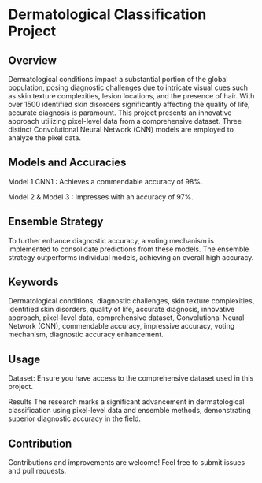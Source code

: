 # Dermatological Classification Project
## Overview
Dermatological conditions impact a substantial portion of the global population, posing diagnostic challenges due to intricate visual cues such as skin texture complexities, lesion locations, and the presence of hair. With over 1500 identified skin disorders significantly affecting the quality of life, accurate diagnosis is paramount. This project presents an innovative approach utilizing pixel-level data from a comprehensive dataset. Three distinct Convolutional Neural Network (CNN) models are employed to analyze the pixel data.

## Models and Accuracies
Model 1 CNN1 : Achieves a commendable accuracy of 98%.

Model 2 & Model 3 : Impresses with an accuracy of 97%.

## Ensemble Strategy
To further enhance diagnostic accuracy, a voting mechanism is implemented to consolidate predictions from these models. The ensemble strategy outperforms individual models, achieving an overall high accuracy.

## Keywords
Dermatological conditions, diagnostic challenges, skin texture complexities, identified skin disorders, quality of life, accurate diagnosis, innovative approach, pixel-level data, comprehensive dataset, Convolutional Neural Network (CNN), commendable accuracy, impressive accuracy, voting mechanism, diagnostic accuracy enhancement.

## Usage
Dataset: Ensure you have access to the comprehensive dataset used in this project.

Results
The research marks a significant advancement in dermatological classification using pixel-level data and ensemble methods, demonstrating superior diagnostic accuracy in the field.

## Contribution
Contributions and improvements are welcome! Feel free to submit issues and pull requests.

